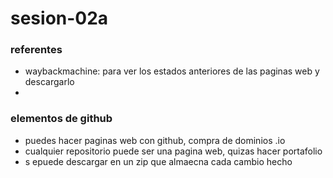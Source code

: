 # sesion-02a

### referentes
- waybackmachine: para ver los estados anteriores de las paginas web y descargarlo
- 

### elementos de github
- puedes hacer paginas web con github, compra de dominios .io
- cualquier repositorio puede ser una pagina web, quizas hacer portafolio
- s epuede descargar en un zip que almaecna cada cambio hecho

